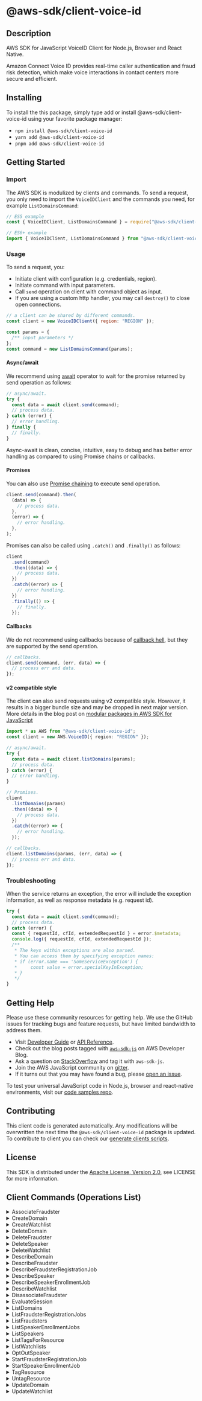 <!-- generated file, do not edit directly -->

# @aws-sdk/client-voice-id

## Description

AWS SDK for JavaScript VoiceID Client for Node.js, Browser and React Native.

<p>Amazon Connect Voice ID provides real-time caller authentication and fraud risk detection, which
make voice interactions in contact centers more secure and efficient.</p>

## Installing

To install the this package, simply type add or install @aws-sdk/client-voice-id
using your favorite package manager:

- `npm install @aws-sdk/client-voice-id`
- `yarn add @aws-sdk/client-voice-id`
- `pnpm add @aws-sdk/client-voice-id`

## Getting Started

### Import

The AWS SDK is modulized by clients and commands.
To send a request, you only need to import the `VoiceIDClient` and
the commands you need, for example `ListDomainsCommand`:

```js
// ES5 example
const { VoiceIDClient, ListDomainsCommand } = require("@aws-sdk/client-voice-id");
```

```ts
// ES6+ example
import { VoiceIDClient, ListDomainsCommand } from "@aws-sdk/client-voice-id";
```

### Usage

To send a request, you:

- Initiate client with configuration (e.g. credentials, region).
- Initiate command with input parameters.
- Call `send` operation on client with command object as input.
- If you are using a custom http handler, you may call `destroy()` to close open connections.

```js
// a client can be shared by different commands.
const client = new VoiceIDClient({ region: "REGION" });

const params = {
  /** input parameters */
};
const command = new ListDomainsCommand(params);
```

#### Async/await

We recommend using [await](https://developer.mozilla.org/en-US/docs/Web/JavaScript/Reference/Operators/await)
operator to wait for the promise returned by send operation as follows:

```js
// async/await.
try {
  const data = await client.send(command);
  // process data.
} catch (error) {
  // error handling.
} finally {
  // finally.
}
```

Async-await is clean, concise, intuitive, easy to debug and has better error handling
as compared to using Promise chains or callbacks.

#### Promises

You can also use [Promise chaining](https://developer.mozilla.org/en-US/docs/Web/JavaScript/Guide/Using_promises#chaining)
to execute send operation.

```js
client.send(command).then(
  (data) => {
    // process data.
  },
  (error) => {
    // error handling.
  },
);
```

Promises can also be called using `.catch()` and `.finally()` as follows:

```js
client
  .send(command)
  .then((data) => {
    // process data.
  })
  .catch((error) => {
    // error handling.
  })
  .finally(() => {
    // finally.
  });
```

#### Callbacks

We do not recommend using callbacks because of [callback hell](http://callbackhell.com/),
but they are supported by the send operation.

```js
// callbacks.
client.send(command, (err, data) => {
  // process err and data.
});
```

#### v2 compatible style

The client can also send requests using v2 compatible style.
However, it results in a bigger bundle size and may be dropped in next major version. More details in the blog post
on [modular packages in AWS SDK for JavaScript](https://aws.amazon.com/blogs/developer/modular-packages-in-aws-sdk-for-javascript/)

```ts
import * as AWS from "@aws-sdk/client-voice-id";
const client = new AWS.VoiceID({ region: "REGION" });

// async/await.
try {
  const data = await client.listDomains(params);
  // process data.
} catch (error) {
  // error handling.
}

// Promises.
client
  .listDomains(params)
  .then((data) => {
    // process data.
  })
  .catch((error) => {
    // error handling.
  });

// callbacks.
client.listDomains(params, (err, data) => {
  // process err and data.
});
```

### Troubleshooting

When the service returns an exception, the error will include the exception information,
as well as response metadata (e.g. request id).

```js
try {
  const data = await client.send(command);
  // process data.
} catch (error) {
  const { requestId, cfId, extendedRequestId } = error.$metadata;
  console.log({ requestId, cfId, extendedRequestId });
  /**
   * The keys within exceptions are also parsed.
   * You can access them by specifying exception names:
   * if (error.name === 'SomeServiceException') {
   *     const value = error.specialKeyInException;
   * }
   */
}
```

## Getting Help

Please use these community resources for getting help.
We use the GitHub issues for tracking bugs and feature requests, but have limited bandwidth to address them.

- Visit [Developer Guide](https://docs.aws.amazon.com/sdk-for-javascript/v3/developer-guide/welcome.html)
  or [API Reference](https://docs.aws.amazon.com/AWSJavaScriptSDK/v3/latest/index.html).
- Check out the blog posts tagged with [`aws-sdk-js`](https://aws.amazon.com/blogs/developer/tag/aws-sdk-js/)
  on AWS Developer Blog.
- Ask a question on [StackOverflow](https://stackoverflow.com/questions/tagged/aws-sdk-js) and tag it with `aws-sdk-js`.
- Join the AWS JavaScript community on [gitter](https://gitter.im/aws/aws-sdk-js-v3).
- If it turns out that you may have found a bug, please [open an issue](https://github.com/aws/aws-sdk-js-v3/issues/new/choose).

To test your universal JavaScript code in Node.js, browser and react-native environments,
visit our [code samples repo](https://github.com/aws-samples/aws-sdk-js-tests).

## Contributing

This client code is generated automatically. Any modifications will be overwritten the next time the `@aws-sdk/client-voice-id` package is updated.
To contribute to client you can check our [generate clients scripts](https://github.com/aws/aws-sdk-js-v3/tree/main/scripts/generate-clients).

## License

This SDK is distributed under the
[Apache License, Version 2.0](http://www.apache.org/licenses/LICENSE-2.0),
see LICENSE for more information.

## Client Commands (Operations List)

<details>
<summary>
AssociateFraudster
</summary>

[Command API Reference](https://docs.aws.amazon.com/AWSJavaScriptSDK/v3/latest/client/voice-id/command/AssociateFraudsterCommand/) / [Input](https://docs.aws.amazon.com/AWSJavaScriptSDK/v3/latest/Package/-aws-sdk-client-voice-id/Interface/AssociateFraudsterCommandInput/) / [Output](https://docs.aws.amazon.com/AWSJavaScriptSDK/v3/latest/Package/-aws-sdk-client-voice-id/Interface/AssociateFraudsterCommandOutput/)

</details>
<details>
<summary>
CreateDomain
</summary>

[Command API Reference](https://docs.aws.amazon.com/AWSJavaScriptSDK/v3/latest/client/voice-id/command/CreateDomainCommand/) / [Input](https://docs.aws.amazon.com/AWSJavaScriptSDK/v3/latest/Package/-aws-sdk-client-voice-id/Interface/CreateDomainCommandInput/) / [Output](https://docs.aws.amazon.com/AWSJavaScriptSDK/v3/latest/Package/-aws-sdk-client-voice-id/Interface/CreateDomainCommandOutput/)

</details>
<details>
<summary>
CreateWatchlist
</summary>

[Command API Reference](https://docs.aws.amazon.com/AWSJavaScriptSDK/v3/latest/client/voice-id/command/CreateWatchlistCommand/) / [Input](https://docs.aws.amazon.com/AWSJavaScriptSDK/v3/latest/Package/-aws-sdk-client-voice-id/Interface/CreateWatchlistCommandInput/) / [Output](https://docs.aws.amazon.com/AWSJavaScriptSDK/v3/latest/Package/-aws-sdk-client-voice-id/Interface/CreateWatchlistCommandOutput/)

</details>
<details>
<summary>
DeleteDomain
</summary>

[Command API Reference](https://docs.aws.amazon.com/AWSJavaScriptSDK/v3/latest/client/voice-id/command/DeleteDomainCommand/) / [Input](https://docs.aws.amazon.com/AWSJavaScriptSDK/v3/latest/Package/-aws-sdk-client-voice-id/Interface/DeleteDomainCommandInput/) / [Output](https://docs.aws.amazon.com/AWSJavaScriptSDK/v3/latest/Package/-aws-sdk-client-voice-id/Interface/DeleteDomainCommandOutput/)

</details>
<details>
<summary>
DeleteFraudster
</summary>

[Command API Reference](https://docs.aws.amazon.com/AWSJavaScriptSDK/v3/latest/client/voice-id/command/DeleteFraudsterCommand/) / [Input](https://docs.aws.amazon.com/AWSJavaScriptSDK/v3/latest/Package/-aws-sdk-client-voice-id/Interface/DeleteFraudsterCommandInput/) / [Output](https://docs.aws.amazon.com/AWSJavaScriptSDK/v3/latest/Package/-aws-sdk-client-voice-id/Interface/DeleteFraudsterCommandOutput/)

</details>
<details>
<summary>
DeleteSpeaker
</summary>

[Command API Reference](https://docs.aws.amazon.com/AWSJavaScriptSDK/v3/latest/client/voice-id/command/DeleteSpeakerCommand/) / [Input](https://docs.aws.amazon.com/AWSJavaScriptSDK/v3/latest/Package/-aws-sdk-client-voice-id/Interface/DeleteSpeakerCommandInput/) / [Output](https://docs.aws.amazon.com/AWSJavaScriptSDK/v3/latest/Package/-aws-sdk-client-voice-id/Interface/DeleteSpeakerCommandOutput/)

</details>
<details>
<summary>
DeleteWatchlist
</summary>

[Command API Reference](https://docs.aws.amazon.com/AWSJavaScriptSDK/v3/latest/client/voice-id/command/DeleteWatchlistCommand/) / [Input](https://docs.aws.amazon.com/AWSJavaScriptSDK/v3/latest/Package/-aws-sdk-client-voice-id/Interface/DeleteWatchlistCommandInput/) / [Output](https://docs.aws.amazon.com/AWSJavaScriptSDK/v3/latest/Package/-aws-sdk-client-voice-id/Interface/DeleteWatchlistCommandOutput/)

</details>
<details>
<summary>
DescribeDomain
</summary>

[Command API Reference](https://docs.aws.amazon.com/AWSJavaScriptSDK/v3/latest/client/voice-id/command/DescribeDomainCommand/) / [Input](https://docs.aws.amazon.com/AWSJavaScriptSDK/v3/latest/Package/-aws-sdk-client-voice-id/Interface/DescribeDomainCommandInput/) / [Output](https://docs.aws.amazon.com/AWSJavaScriptSDK/v3/latest/Package/-aws-sdk-client-voice-id/Interface/DescribeDomainCommandOutput/)

</details>
<details>
<summary>
DescribeFraudster
</summary>

[Command API Reference](https://docs.aws.amazon.com/AWSJavaScriptSDK/v3/latest/client/voice-id/command/DescribeFraudsterCommand/) / [Input](https://docs.aws.amazon.com/AWSJavaScriptSDK/v3/latest/Package/-aws-sdk-client-voice-id/Interface/DescribeFraudsterCommandInput/) / [Output](https://docs.aws.amazon.com/AWSJavaScriptSDK/v3/latest/Package/-aws-sdk-client-voice-id/Interface/DescribeFraudsterCommandOutput/)

</details>
<details>
<summary>
DescribeFraudsterRegistrationJob
</summary>

[Command API Reference](https://docs.aws.amazon.com/AWSJavaScriptSDK/v3/latest/client/voice-id/command/DescribeFraudsterRegistrationJobCommand/) / [Input](https://docs.aws.amazon.com/AWSJavaScriptSDK/v3/latest/Package/-aws-sdk-client-voice-id/Interface/DescribeFraudsterRegistrationJobCommandInput/) / [Output](https://docs.aws.amazon.com/AWSJavaScriptSDK/v3/latest/Package/-aws-sdk-client-voice-id/Interface/DescribeFraudsterRegistrationJobCommandOutput/)

</details>
<details>
<summary>
DescribeSpeaker
</summary>

[Command API Reference](https://docs.aws.amazon.com/AWSJavaScriptSDK/v3/latest/client/voice-id/command/DescribeSpeakerCommand/) / [Input](https://docs.aws.amazon.com/AWSJavaScriptSDK/v3/latest/Package/-aws-sdk-client-voice-id/Interface/DescribeSpeakerCommandInput/) / [Output](https://docs.aws.amazon.com/AWSJavaScriptSDK/v3/latest/Package/-aws-sdk-client-voice-id/Interface/DescribeSpeakerCommandOutput/)

</details>
<details>
<summary>
DescribeSpeakerEnrollmentJob
</summary>

[Command API Reference](https://docs.aws.amazon.com/AWSJavaScriptSDK/v3/latest/client/voice-id/command/DescribeSpeakerEnrollmentJobCommand/) / [Input](https://docs.aws.amazon.com/AWSJavaScriptSDK/v3/latest/Package/-aws-sdk-client-voice-id/Interface/DescribeSpeakerEnrollmentJobCommandInput/) / [Output](https://docs.aws.amazon.com/AWSJavaScriptSDK/v3/latest/Package/-aws-sdk-client-voice-id/Interface/DescribeSpeakerEnrollmentJobCommandOutput/)

</details>
<details>
<summary>
DescribeWatchlist
</summary>

[Command API Reference](https://docs.aws.amazon.com/AWSJavaScriptSDK/v3/latest/client/voice-id/command/DescribeWatchlistCommand/) / [Input](https://docs.aws.amazon.com/AWSJavaScriptSDK/v3/latest/Package/-aws-sdk-client-voice-id/Interface/DescribeWatchlistCommandInput/) / [Output](https://docs.aws.amazon.com/AWSJavaScriptSDK/v3/latest/Package/-aws-sdk-client-voice-id/Interface/DescribeWatchlistCommandOutput/)

</details>
<details>
<summary>
DisassociateFraudster
</summary>

[Command API Reference](https://docs.aws.amazon.com/AWSJavaScriptSDK/v3/latest/client/voice-id/command/DisassociateFraudsterCommand/) / [Input](https://docs.aws.amazon.com/AWSJavaScriptSDK/v3/latest/Package/-aws-sdk-client-voice-id/Interface/DisassociateFraudsterCommandInput/) / [Output](https://docs.aws.amazon.com/AWSJavaScriptSDK/v3/latest/Package/-aws-sdk-client-voice-id/Interface/DisassociateFraudsterCommandOutput/)

</details>
<details>
<summary>
EvaluateSession
</summary>

[Command API Reference](https://docs.aws.amazon.com/AWSJavaScriptSDK/v3/latest/client/voice-id/command/EvaluateSessionCommand/) / [Input](https://docs.aws.amazon.com/AWSJavaScriptSDK/v3/latest/Package/-aws-sdk-client-voice-id/Interface/EvaluateSessionCommandInput/) / [Output](https://docs.aws.amazon.com/AWSJavaScriptSDK/v3/latest/Package/-aws-sdk-client-voice-id/Interface/EvaluateSessionCommandOutput/)

</details>
<details>
<summary>
ListDomains
</summary>

[Command API Reference](https://docs.aws.amazon.com/AWSJavaScriptSDK/v3/latest/client/voice-id/command/ListDomainsCommand/) / [Input](https://docs.aws.amazon.com/AWSJavaScriptSDK/v3/latest/Package/-aws-sdk-client-voice-id/Interface/ListDomainsCommandInput/) / [Output](https://docs.aws.amazon.com/AWSJavaScriptSDK/v3/latest/Package/-aws-sdk-client-voice-id/Interface/ListDomainsCommandOutput/)

</details>
<details>
<summary>
ListFraudsterRegistrationJobs
</summary>

[Command API Reference](https://docs.aws.amazon.com/AWSJavaScriptSDK/v3/latest/client/voice-id/command/ListFraudsterRegistrationJobsCommand/) / [Input](https://docs.aws.amazon.com/AWSJavaScriptSDK/v3/latest/Package/-aws-sdk-client-voice-id/Interface/ListFraudsterRegistrationJobsCommandInput/) / [Output](https://docs.aws.amazon.com/AWSJavaScriptSDK/v3/latest/Package/-aws-sdk-client-voice-id/Interface/ListFraudsterRegistrationJobsCommandOutput/)

</details>
<details>
<summary>
ListFraudsters
</summary>

[Command API Reference](https://docs.aws.amazon.com/AWSJavaScriptSDK/v3/latest/client/voice-id/command/ListFraudstersCommand/) / [Input](https://docs.aws.amazon.com/AWSJavaScriptSDK/v3/latest/Package/-aws-sdk-client-voice-id/Interface/ListFraudstersCommandInput/) / [Output](https://docs.aws.amazon.com/AWSJavaScriptSDK/v3/latest/Package/-aws-sdk-client-voice-id/Interface/ListFraudstersCommandOutput/)

</details>
<details>
<summary>
ListSpeakerEnrollmentJobs
</summary>

[Command API Reference](https://docs.aws.amazon.com/AWSJavaScriptSDK/v3/latest/client/voice-id/command/ListSpeakerEnrollmentJobsCommand/) / [Input](https://docs.aws.amazon.com/AWSJavaScriptSDK/v3/latest/Package/-aws-sdk-client-voice-id/Interface/ListSpeakerEnrollmentJobsCommandInput/) / [Output](https://docs.aws.amazon.com/AWSJavaScriptSDK/v3/latest/Package/-aws-sdk-client-voice-id/Interface/ListSpeakerEnrollmentJobsCommandOutput/)

</details>
<details>
<summary>
ListSpeakers
</summary>

[Command API Reference](https://docs.aws.amazon.com/AWSJavaScriptSDK/v3/latest/client/voice-id/command/ListSpeakersCommand/) / [Input](https://docs.aws.amazon.com/AWSJavaScriptSDK/v3/latest/Package/-aws-sdk-client-voice-id/Interface/ListSpeakersCommandInput/) / [Output](https://docs.aws.amazon.com/AWSJavaScriptSDK/v3/latest/Package/-aws-sdk-client-voice-id/Interface/ListSpeakersCommandOutput/)

</details>
<details>
<summary>
ListTagsForResource
</summary>

[Command API Reference](https://docs.aws.amazon.com/AWSJavaScriptSDK/v3/latest/client/voice-id/command/ListTagsForResourceCommand/) / [Input](https://docs.aws.amazon.com/AWSJavaScriptSDK/v3/latest/Package/-aws-sdk-client-voice-id/Interface/ListTagsForResourceCommandInput/) / [Output](https://docs.aws.amazon.com/AWSJavaScriptSDK/v3/latest/Package/-aws-sdk-client-voice-id/Interface/ListTagsForResourceCommandOutput/)

</details>
<details>
<summary>
ListWatchlists
</summary>

[Command API Reference](https://docs.aws.amazon.com/AWSJavaScriptSDK/v3/latest/client/voice-id/command/ListWatchlistsCommand/) / [Input](https://docs.aws.amazon.com/AWSJavaScriptSDK/v3/latest/Package/-aws-sdk-client-voice-id/Interface/ListWatchlistsCommandInput/) / [Output](https://docs.aws.amazon.com/AWSJavaScriptSDK/v3/latest/Package/-aws-sdk-client-voice-id/Interface/ListWatchlistsCommandOutput/)

</details>
<details>
<summary>
OptOutSpeaker
</summary>

[Command API Reference](https://docs.aws.amazon.com/AWSJavaScriptSDK/v3/latest/client/voice-id/command/OptOutSpeakerCommand/) / [Input](https://docs.aws.amazon.com/AWSJavaScriptSDK/v3/latest/Package/-aws-sdk-client-voice-id/Interface/OptOutSpeakerCommandInput/) / [Output](https://docs.aws.amazon.com/AWSJavaScriptSDK/v3/latest/Package/-aws-sdk-client-voice-id/Interface/OptOutSpeakerCommandOutput/)

</details>
<details>
<summary>
StartFraudsterRegistrationJob
</summary>

[Command API Reference](https://docs.aws.amazon.com/AWSJavaScriptSDK/v3/latest/client/voice-id/command/StartFraudsterRegistrationJobCommand/) / [Input](https://docs.aws.amazon.com/AWSJavaScriptSDK/v3/latest/Package/-aws-sdk-client-voice-id/Interface/StartFraudsterRegistrationJobCommandInput/) / [Output](https://docs.aws.amazon.com/AWSJavaScriptSDK/v3/latest/Package/-aws-sdk-client-voice-id/Interface/StartFraudsterRegistrationJobCommandOutput/)

</details>
<details>
<summary>
StartSpeakerEnrollmentJob
</summary>

[Command API Reference](https://docs.aws.amazon.com/AWSJavaScriptSDK/v3/latest/client/voice-id/command/StartSpeakerEnrollmentJobCommand/) / [Input](https://docs.aws.amazon.com/AWSJavaScriptSDK/v3/latest/Package/-aws-sdk-client-voice-id/Interface/StartSpeakerEnrollmentJobCommandInput/) / [Output](https://docs.aws.amazon.com/AWSJavaScriptSDK/v3/latest/Package/-aws-sdk-client-voice-id/Interface/StartSpeakerEnrollmentJobCommandOutput/)

</details>
<details>
<summary>
TagResource
</summary>

[Command API Reference](https://docs.aws.amazon.com/AWSJavaScriptSDK/v3/latest/client/voice-id/command/TagResourceCommand/) / [Input](https://docs.aws.amazon.com/AWSJavaScriptSDK/v3/latest/Package/-aws-sdk-client-voice-id/Interface/TagResourceCommandInput/) / [Output](https://docs.aws.amazon.com/AWSJavaScriptSDK/v3/latest/Package/-aws-sdk-client-voice-id/Interface/TagResourceCommandOutput/)

</details>
<details>
<summary>
UntagResource
</summary>

[Command API Reference](https://docs.aws.amazon.com/AWSJavaScriptSDK/v3/latest/client/voice-id/command/UntagResourceCommand/) / [Input](https://docs.aws.amazon.com/AWSJavaScriptSDK/v3/latest/Package/-aws-sdk-client-voice-id/Interface/UntagResourceCommandInput/) / [Output](https://docs.aws.amazon.com/AWSJavaScriptSDK/v3/latest/Package/-aws-sdk-client-voice-id/Interface/UntagResourceCommandOutput/)

</details>
<details>
<summary>
UpdateDomain
</summary>

[Command API Reference](https://docs.aws.amazon.com/AWSJavaScriptSDK/v3/latest/client/voice-id/command/UpdateDomainCommand/) / [Input](https://docs.aws.amazon.com/AWSJavaScriptSDK/v3/latest/Package/-aws-sdk-client-voice-id/Interface/UpdateDomainCommandInput/) / [Output](https://docs.aws.amazon.com/AWSJavaScriptSDK/v3/latest/Package/-aws-sdk-client-voice-id/Interface/UpdateDomainCommandOutput/)

</details>
<details>
<summary>
UpdateWatchlist
</summary>

[Command API Reference](https://docs.aws.amazon.com/AWSJavaScriptSDK/v3/latest/client/voice-id/command/UpdateWatchlistCommand/) / [Input](https://docs.aws.amazon.com/AWSJavaScriptSDK/v3/latest/Package/-aws-sdk-client-voice-id/Interface/UpdateWatchlistCommandInput/) / [Output](https://docs.aws.amazon.com/AWSJavaScriptSDK/v3/latest/Package/-aws-sdk-client-voice-id/Interface/UpdateWatchlistCommandOutput/)

</details>
